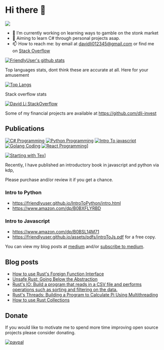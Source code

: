 # Hi there 👋
![](https://komarev.com/ghpvc/?username=FriendlyUser&color=blue)
<!--
**FriendlyUser/FriendlyUser** is a ✨ _special_ ✨ repository because its `README.md` (this file) appears on your GitHub profile.

Here are some ideas to get you started:
- 🌱 I’m currently learning ...
- 👯 I’m looking to collaborate on ...
- 🤔 I’m looking for help with ...
- 💬 Ask me about ...
- 📫 How to reach me: ...
- 😄 Pronouns: ...
- ⚡ Fun fact: ...
-->


- 🔭 I’m currently working on learning ways to gamble on the stonk market
- 🤔 Aiming to learn C# through personal projects asap.
- 📫 How to reach me: by email at davidli012345@gmail.com or find me on [Stack Overflow](https://stackoverflow.com/users/10226731/grandfleet)

[![FriendlyUser's github stats](https://github-readme-stats.vercel.app/api?username=FriendlyUser&include_orgs=true&role=OWNER,ORGANIZATION_MEMBER,COLLABORATOR)](https://github.com/anuraghazra/github-readme-stats)


Top languages stats, dont think these are accurate at all. Here for your amusement


[![Top Langs](https://github-readme-stats.vercel.app/api/top-langs/?username=FriendlyUser&hide=Tex,html,Vue,Css,Jupyter%20Notebook,HLSL,Shell&langs_count=15&exclude_repo=BattleTD&role=OWNER,ORGANIZATION_MEMBER,COLLABORATOR)](https://github.com/anuraghazra/github-readme-stats)


Stack overflow stats


[![David Li StackOverflow](https://github-readme-stackoverflow.vercel.app/?userID=10226731)](https://stackoverflow.com/users/10226731/grandfleet)

Some of my financial projects are available at https://github.com/dli-invest
 
## Publications 

[![C# Programming](https://m.media-amazon.com/images/I/414HUhz-9gL.jpg)](https://www.amazon.com/dp/B0BY18F7HB) [![Python Programming](https://m.media-amazon.com/images/I/41Mj384vgeL._SY346_.jpg)](https://www.amazon.com/dp/B0BXFLYRBD) [![Intro To javascript](https://m.media-amazon.com/images/I/51b3ChsILyL._SY346_.jpg)](https://www.amazon.com/dp/B0BSL14M71) [![Golang Coding](https://m.media-amazon.com/images/I/41k3B8hTLZL.jpg)](https://www.amazon.com/dp/B0BXK22SKC) [![React Programming](https://m.media-amazon.com/images/I/51zK51EjIfL.jpg)](https://www.amazon.com/dp/B0BXNPWTHB)]

[![Starting with Tex](https://m.media-amazon.com/images/W/IMAGERENDERING_521856-T2/images/I/41pJEK6B16L.jpg)](https://www.amazon.com/dp/B0BY81DS3Q)]

Recently, I have published an introductory book in javascript and python via kdp, 

Please purchase and/or review it if you get a chance.

### Intro to Python

* https://friendlyuser.github.io/IntroToPython/intro.html 
* https://www.amazon.com/dp/B0BXFLYRBD

### Intro to Javascript
* https://www.amazon.com/dp/B0BSL14M71 
* https://friendlyuser.github.io/assets/pdfs/introToJs.pdf for a free copy.

You can view my blog posts at [medium](https://davidli012345.medium.com/subscribe) and/or [subscribe to medium](https://medium.com/@davidli012345/membership).

## Blog posts
<!-- BLOG-POST-LIST:START -->
- [How to use Rust&#39;s Foreign Function Interface](https://friendlyuser.github.io/posts/tech/rust/how_to_use_rust_ffi_capabilities/)
- [Unsafe Rust: Going Below the Abstraction](https://friendlyuser.github.io/posts/tech/rust/how_to_use_unsafe_operators_in_rust/)
- [Rust&#39;s IO: Build a program that reads in a CSV file and performs operations such as sorting and filtering on the data.](https://friendlyuser.github.io/posts/tech/rust/getting_started_with_io_in_rust/)
- [Rust&#39;s Threads: Building a Program to Calculate Pi Using Multithreading](https://friendlyuser.github.io/posts/tech/rust/getting_started_with_threads_in_rust/)
- [How to use Rust Collections](https://friendlyuser.github.io/posts/tech/rust/how_to_use_rust_collections/)
<!-- BLOG-POST-LIST:END -->

## Donate
If you would like to motivate me to spend more time improving open source projects please consider donating.

[![paypal](https://www.paypalobjects.com/en_US/i/btn/btn_donateCC_LG.gif)](https://www.paypal.com/cgi-bin/webscr?cmd=_donations&business=Z6M6Y83D3URSU&item_name=Motivating+me+to+continue+to+produce+open+source+projects&currency_code=CAD)

